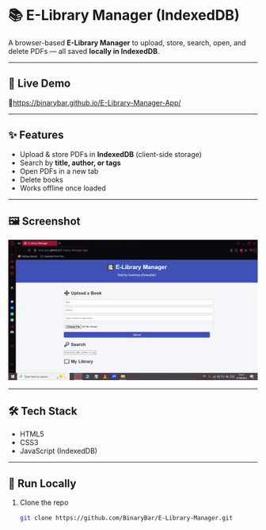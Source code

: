 # 📚 E-Library Manager (IndexedDB)

A browser-based **E-Library Manager** to upload, store, search, open, and delete PDFs — all saved **locally in IndexedDB**.

---

## 🚀 Live Demo
🔗https://binarybar.github.io/E-Library-Manager-App/

---

## ✨ Features
- Upload & store PDFs in **IndexedDB** (client-side storage)
- Search by **title, author, or tags**
- Open PDFs in a new tab
- Delete books
- Works offline once loaded

---

## 🖼️ Screenshot
![App Screenshot](https://github.com/BinaryBar/E-Library-Manager-App/blob/06884859bba67a5102649e53c95f801732e84803/Screenshot.png)

---

## 🛠️ Tech Stack
- HTML5  
- CSS3  
- JavaScript (IndexedDB)

---

## 🏃 Run Locally
1. Clone the repo  
   ```bash
   git clone https://github.com/BinaryBar/E-Library-Manager.git


